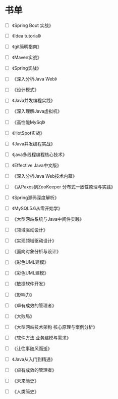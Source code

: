 # 书单

- [ ] 《Spring Boot 实战》
- [ ] 《Idea tutorial》
- [ ] 《git简明指南》
- [ ] 《Maven实战》
- [ ] 《Spring实战》
- [ ] 《深入分析Java Web》
- [ ] 《设计模式》
- [ ] 《Java并发编程实践》
- [ ] 《深入理解Java虚拟机》
- [ ] 《高性能MySql》
- [ ] 《HotSpot实战》
- [ ] 《Java并发编程实战》
- [ ] 《java多线程编程核心技术》
- [ ] 《Effective Java中文版》
- [ ] 《深入分析Java Web技术内幕》
- [ ] 《从Paxos到ZooKeeper 分布式一致性原理与实践》
- [ ] 《Spring源码深度解析》
- [ ] 《MySQL5.6从零开始学》
- [ ] 《大型网站系统与Java中间件实践》
- [ ] 《领域驱动设计》
- [ ] 《实现领域驱动设计》
- [ ] 《面向对象分析与设计》
- [ ] 《彩色UML建模》
- [ ] 《彩色UML建模》
- [ ] 《敏捷软件开发》
- [ ] 《影响力》


- [ ] 《卓有成效的管理者》
- [ ] 《大败局》
- [ ] 《大型网站技术架构 核心原理与案例分析》
- [ ] 《软件方法 业务建模与需求》
- [ ] 《让往事随风而逝》
- [ ] 《Java从入门到精通》
- [ ] 《卓有成效的管理者》
- [ ] 《未来简史》
- [ ] 《人类简史》